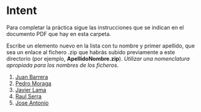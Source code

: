 Intent
======

Para completar la práctica sigue las instrucciones que se indican en el documento PDF que hay en esta carpeta.


Escribe un elemento nuevo en la lista con tu nombre y primer apellido, que sea un enlace al fichero .zip que habrás subido previamente a este directorio (por ejemplo, **ApellidoNombre.zip**). *Utilizar una nomenclatura apropiada para los nombres de los ficheros*.

1. [Juan Barrera](https://github.com/franlu/Programacion-Moviles/blob/main/Tema2/Practicas/p1-Intent/JuanBarrera_Tema2Ejercicios.zip)
2. [Pedro Moraga](https://github.com/franlu/Programacion-Moviles/blob/main/Tema2/Practicas/p1-Intent/Pedro_Moraga_EjerciciosT2.zip)
3. [Javier Lama](https://github.com/franlu/Programacion-Moviles/blob/main/Tema2/Practicas/p1-Intent/Practica1_JavierLama.zip)
4. [Raul Serra](https://github.com/franlu/Programacion-Moviles/blob/main/Tema2/Practicas/p1-Intent/Practica1_RaulAntonioSerra.zip)
5. [Jose Antonio](https://github.com/franlu/Programacion-Moviles/blob/main/Tema2/Practicas/p1-Intent/Practica1T2_JoseAntonio.zip)
